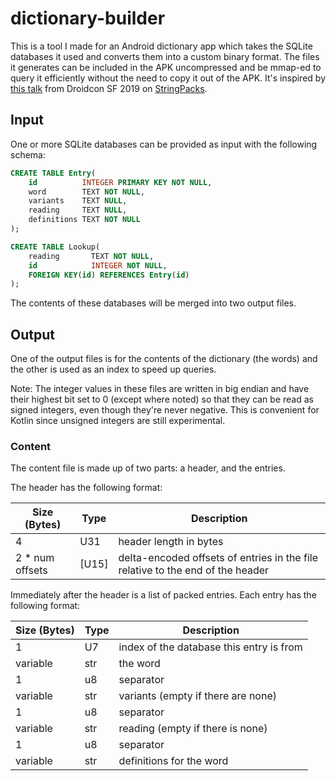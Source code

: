 # dictionary-builder

This is a tool I made for an Android dictionary app which takes the SQLite
databases it used and converts them into a custom binary format. The files it
generates can be included in the APK uncompressed and be mmap-ed to query it
efficiently without the need to copy it out of the APK. It's inspired by
[this talk](https://www.youtube.com/watch?v=npnamYPQD3g) from Droidcon SF 2019
on [StringPacks](https://github.com/WhatsApp/StringPacks).

## Input

One or more SQLite databases can be provided as input with the following
schema:

```sql
CREATE TABLE Entry(
    id          INTEGER PRIMARY KEY NOT NULL,
    word        TEXT NOT NULL,
    variants    TEXT NULL,
    reading     TEXT NULL,
    definitions TEXT NOT NULL
);

CREATE TABLE Lookup(
    reading       TEXT NOT NULL,
    id            INTEGER NOT NULL,
    FOREIGN KEY(id) REFERENCES Entry(id)
);
```

The contents of these databases will be merged into two output files.

## Output

One of the output files is for the contents of the dictionary (the words) and
the other is used as an index to speed up queries.

Note: The integer values in these files are written in big endian and have
their highest bit set to 0 (except where noted) so that they can be read as
signed integers, even though they're never negative. This is convenient for
Kotlin since unsigned integers are still experimental.

### Content

The content file is made up of two parts: a header, and the entries.

The header has the following format:

| Size (Bytes)    | Type  | Description            |
| --------------- | ----- | ---------------------- |
| 4               | U31   | header length in bytes |
| 2 * num offsets | [U15] | delta-encoded offsets of entries in the file relative to the end of the header |

Immediately after the header is a list of packed entries. Each entry has the
following format:

| Size (Bytes) | Type  | Description                              |
| ------------ | ----- | ---------------------------------------- |
| 1            | U7    | index of the database this entry is from |
| variable     | str   | the word                                 |
| 1            | u8    | separator                                |
| variable     | str   | variants (empty if there are none)       |
| 1            | u8    | separator                                |
| variable     | str   | reading (empty if there is none)         |
| 1            | u8    | separator                                |
| variable     | str   | definitions for the word                 |
